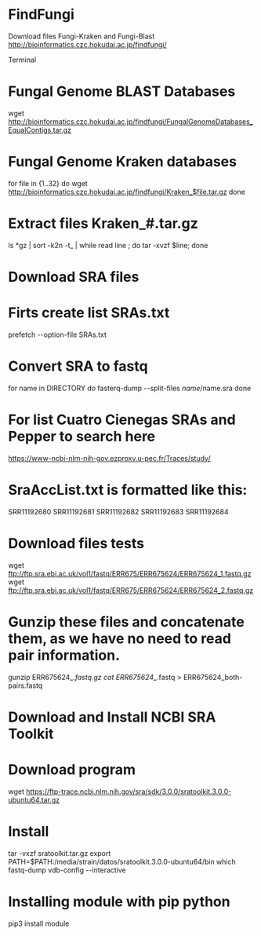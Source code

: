 # FindFungi

Download files Fungi-Kraken and Fungi-Blast
http://bioinformatics.czc.hokudai.ac.jp/findfungi/

Terminal
# Fungal Genome BLAST Databases
wget http://bioinformatics.czc.hokudai.ac.jp/findfungi/FungalGenomeDatabases_EqualContigs.tar.gz
# Fungal Genome Kraken databases
for file in {1..32}
do
wget http://bioinformatics.czc.hokudai.ac.jp/findfungi/Kraken_$file.tar.gz
done

# Extract files Kraken_#.tar.gz
ls *gz | sort -k2n -t_ | while read line ; do tar -xvzf $line; done

# Download SRA files
# Firts create list SRAs.txt
prefetch --option-file SRAs.txt
# Convert SRA to fastq
for name in DIRECTORY
do
fasterq-dump --split-files $name/$name.sra
done

# For list Cuatro Cienegas SRAs and Pepper to search here
https://www-ncbi-nlm-nih-gov.ezproxy.u-pec.fr/Traces/study/
# SraAccList.txt is formatted like this:
SRR11192680
SRR11192681
SRR11192682
SRR11192683
SRR11192684

# Download files tests
wget ftp://ftp.sra.ebi.ac.uk/vol1/fastq/ERR675/ERR675624/ERR675624_1.fastq.gz
wget ftp://ftp.sra.ebi.ac.uk/vol1/fastq/ERR675/ERR675624/ERR675624_2.fastq.gz
# Gunzip these files and concatenate them, as we have no need to read pair information.
gunzip ERR675624_*.fastq.gz
cat ERR675624_*.fastq > ERR675624_both-pairs.fastq

# Download and Install NCBI SRA Toolkit
# Download program
 wget https://ftp-trace.ncbi.nlm.nih.gov/sra/sdk/3.0.0/sratoolkit.3.0.0-ubuntu64.tar.gz
# Install
tar -vxzf sratoolkit.tar.gz
export PATH=$PATH:/media/strain/datos/sratoolkit.3.0.0-ubuntu64/bin
which fastq-dump
vdb-config --interactive


# Installing module with pip python
pip3 install module
